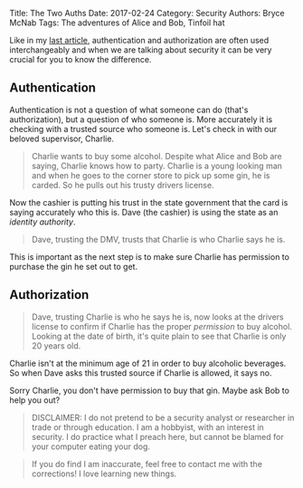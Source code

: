 Title: The Two Auths
Date: 2017-02-24
Category: Security
Authors: Bryce McNab
Tags: The adventures of Alice and Bob, Tinfoil hat

Like in my [last article](http://blog.imnotat.work/security-vs-anonymity.html), authentication and authorization are often used interchangeably and when we are talking about security it can be very crucial for you to know the difference.

## Authentication

Authentication is not a question of what someone can do (that's authorization), but a question of who someone is. More accurately it is checking with a trusted source who someone is. Let's check in with our beloved supervisor, Charlie.

>Charlie wants to buy some alcohol. Despite what Alice and Bob are saying, Charlie knows how to party. Charlie is a young looking man and when he goes to the corner store to pick up some gin, he is carded. So he pulls out his trusty <insert state here> drivers license. 

Now the cashier is putting his trust in the state government that the card is saying accurately who this is. Dave (the cashier) is using the state as an _identity authority_.

>Dave, trusting the <insert state here> DMV, trusts that Charlie is who Charlie says he is.

This is important as the next step is to make sure Charlie has permission to purchase the gin he set out to get.

## Authorization

>Dave, trusting Charlie is who he says he is, now looks at the drivers license to confirm if Charlie has the proper _permission_ to buy alcohol. Looking at the date of birth, it's quite plain to see that Charlie is only 20 years old.

Charlie isn't at the minimum age of 21 in order to buy alcoholic beverages. So when Dave asks this trusted source if Charlie is allowed, it says no.

Sorry Charlie, you don't have permission to buy that gin. Maybe ask Bob to help you out?


>DISCLAIMER: I do not pretend to be a security analyst or researcher in trade or through education. I am a hobbyist, with an interest in security. I do practice what I preach here, but cannot be blamed for your computer eating your dog.

>If you do find I am inaccurate, feel free to contact me with the corrections! I love learning new things.
